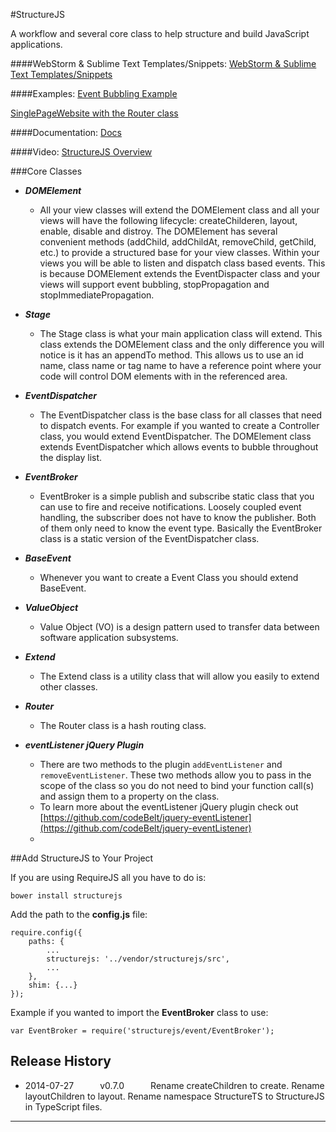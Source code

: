 #StructureJS

A workflow and several core class to help structure and build JavaScript applications.

####WebStorm & Sublime Text Templates/Snippets:
[WebStorm & Sublime Text Templates/Snippets](https://github.com/codeBelt/StructureJS/tree/master/ide-snippets)

####Examples:
[Event Bubbling Example](http://codebelt.github.io/StructureJS/examples/EventBubbling/src/)

[SinglePageWebsite with the Router class](http://codebelt.github.io/StructureJS/examples/SinglePageWebsite/)

####Documentation:
[Docs](http://codebelt.github.io/StructureJS/docs/)

####Video:
[StructureJS Overview](http://www.codebelt.com/javascript/StructureJS_web.mp4)


###Core Classes
* ___DOMElement___
	* All your view classes will extend the DOMElement class and all your views will have the following lifecycle: createChilderen, layout, enable, disable and distroy. The DOMElement has several convenient methods (addChild, addChildAt, removeChild, getChild, etc.) to provide a structured base for your view classes. Within your views you will be able to listen and dispatch class based events. This is because DOMElement extends the EventDispacter class and your views will support event bubbling, stopPropagation and stopImmediatePropagation.
	
* ___Stage___
	* The Stage class is what your main application class will extend. This class extends the DOMElement class and the only difference you will notice is it has an appendTo method. This allows us to use an id name, class name or tag name to have a reference point where your code will control DOM elements with in the referenced area.
	
* ___EventDispatcher___
	* The EventDispatcher class is the base class for all classes that need to dispatch events. For example if you wanted to create a Controller class, you would extend EventDispatcher. The DOMElement class extends EventDispatcher which allows events to bubble throughout the display list. 
	
* ___EventBroker___
	* EventBroker is a simple publish and subscribe static class that you can use to fire and receive notifications. Loosely coupled event handling, the subscriber does not have to know the publisher. Both of them only need to know the event type. Basically the EventBroker class is a static version of the EventDispatcher class.

* ___BaseEvent___
	* Whenever you want to create a Event Class you should extend BaseEvent.
	

* ___ValueObject___
	* Value Object (VO) is a design pattern used to transfer data between software application subsystems.
	
* ___Extend___
	* The Extend class is a utility class that will allow you easily to extend other classes.
	
* ___Router___
    * The Router class is a hash routing class.
	
	
* ___eventListener jQuery Plugin___
	* There are two methods to the plugin ```addEventListener``` and ```removeEventListener```. These two methods allow you to pass in the scope of the class so you do not need to bind your function call(s) and assign them to a property on the class. 
	* To learn more about the eventListener jQuery plugin check out [https://github.com/codeBelt/jquery-eventListener](https://github.com/codeBelt/jquery-eventListener)
	* 
	
##Add StructureJS to Your Project

If you are using RequireJS all you have to do is:

```
bower install structurejs
```

Add the path to the **config.js** file:

```
require.config({
    paths: {
        ...
        structurejs: '../vendor/structurejs/src',
        ...
    },
    shim: {...}
});
```

Example if you wanted to import the **EventBroker** class to use:

```
var EventBroker = require('structurejs/event/EventBroker');
```

## Release History

 * 2014-07-27   v0.7.0   Rename createChildren to create. Rename layoutChildren to layout. Rename namespace StructureTS to StructureJS in TypeScript files.

---